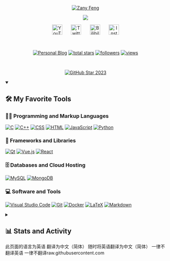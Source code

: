 <p align="center">
  <a href="https://github.com/rollingtudou">
    <img src="YOUR_AVATAR_URL" alt="Zany Feng" /></a>
</p>

<p align="center">
  <!-- Typing SVG by You - Customize as needed -->
  <a href="https://github.com/rollingtudou/readme-typing-svg">
    <img src="https://readme-typing-svg.demolab.com/?lines=Zany%20Feng,%20a%20university%20student%20from%20China.&font=Fira%20Code&center=true&width=440&height=45&color=f75c7e&vCenter=true&pause=1000&size=22" /></a>
</p>

<!-- Social icons section -->
<p align="center">
  <a href="https://www.youtube.com/@fengKevin-m9c"><img width="32px" alt="YouTube" title="YouTube" src="https://i.imgur.com/qiXu7b2.png"/></a>
  &#8287;&#8287;&#8287;&#8287;&#8287;
  <a href="https://x.com/Kevin184314"><img width="32px" alt="Twitter" title="Twitter" src="https://i.imgur.com/AixJgnm.png"/></a>
  &#8287;&#8287;&#8287;&#8287;&#8287;
  <a href="https://space.bilibili.com/1340248456?spm_id_from=333.1007.0.0"><img width="32px" alt="Bilibili" title="Bilibili" src="https://i.imgur.com/yRpa1dQ.png"/></a>
  &#8287;&#8287;&#8287;&#8287;&#8287;
  <a href="https://www.instagram.com/kevin_bee_f/"><img width="32px" alt="Instagram" title="Instagram" src="https://i.imgur.com/PpLeD3K.png"/></a>
</p>

<br/>

<!-- Social badges section -->
<p align="center">
  <a href="https://fengzhe.space">
    <img alt="Personal Blog" title="Visit my blog" src="https://custom-icon-badges.demolab.com/badge/-Blog-orange?style=for-the-badge&logo=browser&logoColor=white"/></a>
  <a href="https://github.com/rollingtudou?tab=repositories&sort=stargazers">
    <img alt="total stars" title="Total stars on GitHub" src="https://custom-icon-badges.demolab.com/github/stars/rollingtudou?color=55960c&style=for-the-badge&labelColor=488207&logo=star"/></a>
  <a href="https://github.com/rollingtudou?tab=followers">
    <img alt="followers" title="Follow me on Github" src="https://custom-icon-badges.demolab.com/github/followers/rollingtudou?color=236ad3&labelColor=1155ba&style=for-the-badge&logo=person-add&label=Follow&logoColor=white"/></a>
  <a href="https://github.com/rollingtudou/Simple-View-Counter">
    <img alt="views" title="GitHub profile views" src="https://freshidea.com/jonah/app/DenverCoder1-profile-views"/></a>
</p>

<br/>

<!-- GitHub Star link -->
<p align="center">
  <a href="https://stars.github.com/profiles/rollingtudou/">
    <img src="https://github.com/rollingtudou/rollingtudou/assets/yourid/yourimage.png" alt="GitHub Star 2023"/></a>
</p>

<!-- 移除赞助者信息、顶级开源项目、贡献的项目、最新的 YouTube 视频、Holopin 链接 -->

<details open> 
  <summary><h2>🛠️ My Favorite Tools</h2></summary>
  <!-- Some badges are from https://github.com/Ileriayo/markdown-badges -->

  <h3>👨‍💻 Programming and Markup Languages</h3>

  <p>
      <a href="https://github.com/search?q=user%3Arollingtudou+language%3AC"><img alt="C" src="https://custom-icon-badges.demolab.com/badge/C-03599C.svg?logo=c-in-hexagon&logoColor=white"></a>
      <a href="https://github.com/search?q=user%3Arollingtudou+language%3AC%2B%2B"><img alt="C++" src="https://custom-icon-badges.demolab.com/badge/C++-9C033A.svg?logo=cpp2&logoColor=white"></a>
      <a href="https://github.com/search?q=user%3Arollingtudou+language%3ACSS"><img alt="CSS" src="https://img.shields.io/badge/CSS-1572B6.svg?logo=css3&logoColor=white"></a>
      <a href="https://github.com/search?q=user%3Arollingtudou+language%3AHTML"><img alt="HTML" src="https://img.shields.io/badge/HTML-E34F26.svg?logo=html5&logoColor=white"></a>
      <a href="https://github.com/search?q=user%3Arollingtudou+language%3AJavaScript"><img alt="JavaScript" src="https://img.shields.io/badge/JavaScript-F7DF1E.svg?logo=javascript&logoColor=black"></a>
      <a href="https://github.com/search?q=user%3Arollingtudou+language%3APython"><img alt="Python" src="https://img.shields.io/badge/Python-14354C.svg?logo=python&logoColor=white"></a>
  </p>

  <h3>🧰 Frameworks and Libraries</h3>

  <p>
      <a href="#"><img alt="Qt" src="https://img.shields.io/badge/Qt-41CD52.svg?logo=qt&logoColor=white"></a>
      <a href="#"><img alt="Vue.js" src="https://img.shields.io/badge/Vue.js-35495E.svg?logo=vue.js&logoColor=4FC08D"></a>
      <a href="#"><img alt="React" src="https://img.shields.io/badge/React-20232a.svg?logo=react&logoColor=%2361DAFB"></a>
  </p>

  <h3>🗄️ Databases and Cloud Hosting</h3>

  <p>
      <a href="#"><img alt="MySQL" src="https://img.shields.io/badge/MySQL-00f.svg?logo=mysql&logoColor=white"></a>
      <a href="#"><img alt="MongoDB" src ="https://img.shields.io/badge/MongoDB-4ea94b.svg?logo=mongodb&logoColor=white"></a>
  </p>

  <h3>💻 Software and Tools</h3>

  <p>
      <a href="#"><img alt="Visual Studio Code" src="https://img.shields.io/badge/Visual%20Studio%20Code-0078d7.svg?logo=visual-studio-code&logoColor=white"></a>
      <a href="#"><img alt="Git" src="https://img.shields.io/badge/Git-F05033.svg?logo=git&logoColor=white"></a>
      <a href="#"><img alt="Docker" src="https://img.shields.io/badge/Docker-2496ED.svg?logo=docker&logoColor=white"></a>
      <a href="#"><img alt="LaTeX" src="https://img.shields.io/badge/LaTeX-008080.svg?logo=LaTeX&logoColor=white"></a>
      <a href="#"><img alt="Markdown" src="https://img.shields.io/badge/Markdown-000000.svg?logo=markdown&logoColor=white"></a>
  </p>
</details>

<details> 
  <summary><h2>📊 Stats and Activity</h2></summary>

    <h3>🔥 Streak Stats</h3>

    <p>
      <a href="https://github.com/rollingtudou/github-readme-streak-stats">
        <img title="🔥 Get streak stats for your profile at git.io/streak-stats" alt="rollingtudou's streak" src="https://github-readme-streak-stats-eight.vercel.app/?user=rollingtudou&theme=monokai-metallian&hide_border=true&short_numbers=true"/>
      </a>
      <p>🔥 Get streak stats for your profile at <a href="https://git.io/streak-stats">git.io/streak-stats</a></p>
    </p>

    <h3>💻 GitHub Profile Stats</h3>

    <a href="https://github.com/anuraghazra/github-readme-stats"><img alt="rollingtudou's Github Stats" src="https://rollingtudou-github-readme-stats.vercel.app/api/?username=rollingtudou&show_icons=true&include_all_commits=true&count_private=true&theme=react&hide_border=true&bg_color=1F222E&title_color=F85D7F&icon_color=F8D866" height="192px"/></a>
    <a href="https://github.com/anuraghazra/github-readme-stats"><img alt="rollingtudou's Top Languages" src="https://rollingtudou-github-readme-stats.vercel.app/api/top-langs/?username=rollingtudou&langs_count=8&layout=compact&theme=react&hide_border=true&bg_color=1F222E&title_color=F85D7F&icon_color=F8D866&hide=Jupyter%20Notebook,Roff" height="192px"/></a>
    <br/>

    <b>注意：</b>Top languages 仅根据你的公开代码统计语言，不代表你的经验或技能水平。

    <a href="https://github.com/ashutosh00710/github-readme-activity-graph"><img alt="rollingtudou's Activity Graph" src="https://github-readme-activity-graph.vercel.app/graph/?username=rollingtudou&bg_color=1F222E&color=F8D866&line=F85D7F&point=FFFFFF&hide_border=true" /></a>

    <h3>⚡ Recent GitHub Activity</h3>

    <!-- 你可以手动更新此部分或使用自动化工具 -->
    <!--START_SECTION:activity-->

1. 🎉 Merged PR [#123](https://github.com/rollingtudou/awesome-project/pull/123) in [rollingtudou/awesome-project](https://github.com/rollingtudou/awesome-project)
2. 🗣 Commented on [#45](https://github.com/opensource/open-source-tool/issues/45) in [opensource/open-source-tool](https://github.com/opensource/open-source-tool)
3. 🎉 Merged PR [#67](https://github.com/cool-library/cool-library/pull/67) in [cool-library/cool-library](https://github.com/cool-library/cool-library)
4. 🎉 Merged PR [#89](https://github.com/anotheruser/another-project/pull/89) in [anotheruser/another-project](https://github.com/anotheruser/another-project)
5. 🎉 Merged PR [#101](https://github.com/rollingtudou/another-project/pull/101) in [rollingtudou/another-project](https://github.com/rollingtudou/another-project)

    <!--END_SECTION:activity-->

</details>
此页面的语言为英语
翻译为中文（简体） 
随时将英语翻译为中文（简体）
一律不翻译英语
一律不翻译raw.githubusercontent.com
